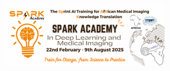 ![Banner](https://github.com/SPARK-Academy-2025/SPARK-2025/blob/main/Training%20Resources/SPARK_Banner.png)